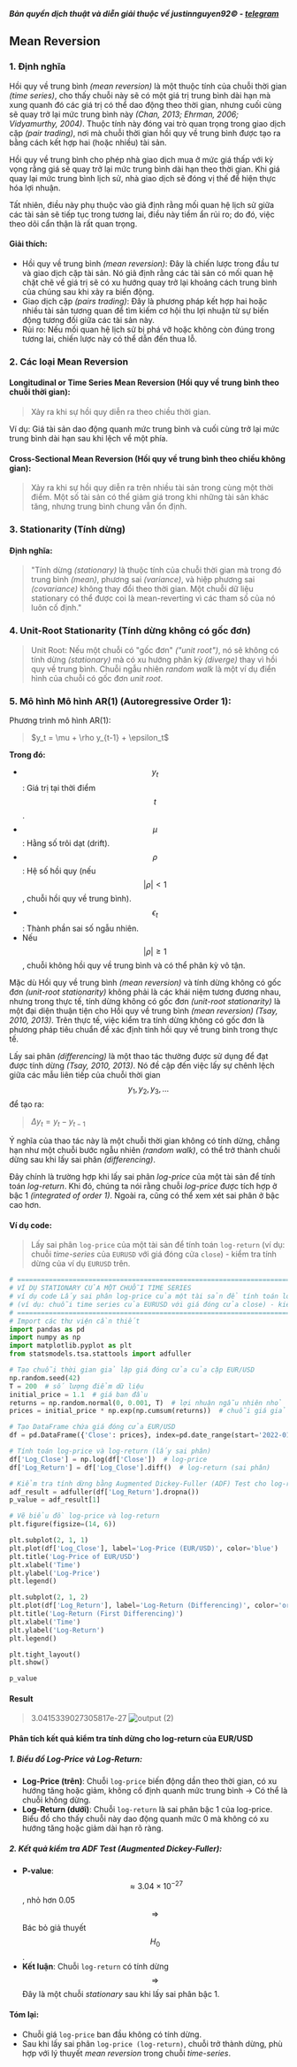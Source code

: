 ***Bản quyền dịch thuật và diễn giải thuộc về justinnguyen92&copy; - [telegram](https://t.me/justinnguyen92)***
## Mean Reversion
### 1. Định nghĩa
Hồi quy về trung bình *(mean reversion)* là một thuộc tính của chuỗi thời gian *(time series)*, cho thấy chuỗi này sẽ có một giá trị trung bình dài hạn mà xung quanh đó các giá trị có thể dao động theo thời gian, nhưng cuối cùng sẽ quay trở lại mức trung bình này *(Chan, 2013; Ehrman, 2006; Vidyamurthy, 2004)*. Thuộc tính này đóng vai trò quan trọng trong giao dịch cặp *(pair trading)*, nơi mà chuỗi thời gian hồi quy về trung bình được tạo ra bằng cách kết hợp hai (hoặc nhiều) tài sản.

Hồi quy về trung bình cho phép nhà giao dịch mua ở mức giá thấp với kỳ vọng rằng giá sẽ quay trở lại mức trung bình dài hạn theo thời gian. Khi giá quay lại mức trung bình lịch sử, nhà giao dịch sẽ đóng vị thế để hiện thực hóa lợi nhuận.

Tất nhiên, điều này phụ thuộc vào giả định rằng mối quan hệ lịch sử giữa các tài sản sẽ tiếp tục trong tương lai, điều này tiềm ẩn rủi ro; do đó, việc theo dõi cẩn thận là rất quan trọng.

#### Giải thích:
- Hồi quy về trung bình *(mean reversion)*: Đây là chiến lược trong đầu tư và giao dịch cặp tài sản. Nó giả định rằng các tài sản có mối quan hệ chặt chẽ về giá trị sẽ có xu hướng quay trở lại khoảng cách trung bình của chúng sau khi xảy ra biến động.
- Giao dịch cặp *(pairs trading)*: Đây là phương pháp kết hợp hai hoặc nhiều tài sản tương quan để tìm kiếm cơ hội thu lợi nhuận từ sự biến động tương đối giữa các tài sản này.
- Rủi ro: Nếu mối quan hệ lịch sử bị phá vỡ hoặc không còn đúng trong tương lai, chiến lược này có thể dẫn đến thua lỗ.

### 2. Các loại Mean Reversion
#### Longitudinal or Time Series Mean Reversion (Hồi quy về trung bình theo chuỗi thời gian):
>Xảy ra khi sự hồi quy diễn ra theo chiều thời gian.

Ví dụ: Giá tài sản dao động quanh mức trung bình và cuối cùng trở lại mức trung bình dài hạn sau khi lệch về một phía.
#### Cross-Sectional Mean Reversion (Hồi quy về trung bình theo chiều không gian):
>Xảy ra khi sự hồi quy diễn ra trên nhiều tài sản trong cùng một thời điểm. Một số tài sản có thể giảm giá trong khi những tài sản khác tăng, nhưng trung bình chung vẫn ổn định.
### 3. Stationarity (Tính dừng)
#### Định nghĩa:
>"Tính dừng *(stationary)* là thuộc tính của chuỗi thời gian mà trong đó trung bình *(mean)*, phương sai *(variance)*, và hiệp phương sai *(covariance)* không thay đổi theo thời gian.
Một chuỗi dữ liệu stationary có thể được coi là mean-reverting vì các tham số của nó luôn cố định."
### 4. Unit-Root Stationarity (Tính dừng không có gốc đơn)
>Unit Root: Nếu một chuỗi có "gốc đơn" *("unit root")*, nó sẽ không có tính dừng *(stationary)* mà có xu hướng phân kỳ *(diverge)* thay vì hồi quy về trung bình. Chuỗi ngẫu nhiên *random walk* là một ví dụ điển hình của chuỗi có gốc đơn *unit root*.

### 5. Mô hình Mô hình AR(1) (Autoregressive Order 1):
Phương trình mô hình AR(1):
>$y_t = \mu + \rho y_{t-1} + \epsilon_t\$

**Trong đó:**

- $$y_t$$: Giá trị tại thời điểm $$t$$.
- $$\mu$$: Hằng số trôi dạt (drift).
- $$\rho$$: Hệ số hồi quy (nếu $$|\rho| < 1$$, chuỗi hồi quy về trung bình).
- $$\epsilon_t$$: Thành phần sai số ngẫu nhiên.
- Nếu $$|\rho| \geq 1$$, chuỗi không hồi quy về trung bình và có thể phân kỳ vô tận.

Mặc dù Hồi quy về trung bình *(mean reversion)* và tính dừng không có gốc đơn *(unit-root stationarity)* không phải là các khái niệm tương đương nhau, nhưng trong thực tế, tính dừng không có gốc đơn *(unit-root stationarity)* là một đại diện thuận tiện cho Hồi quy về trung bình *(mean reversion)* *(Tsay, 2010, 2013)*. Trên thực tế, việc kiểm tra tính dừng không có gốc đơn là phương pháp tiêu chuẩn để xác định tính hồi quy về trung bình trong thực tế.

Lấy sai phân *(differencing)* là một thao tác thường được sử dụng để đạt được tính dừng *(Tsay, 2010, 2013)*. Nó đề cập đến việc lấy sự chênh lệch giữa các mẫu liên tiếp của chuỗi thời gian $$y_1, y_2, y_3, \ldots$$ để tạo ra:
>$\Delta y_t = y_t - y_{t-1}$

Ý nghĩa của thao tác này là một chuỗi thời gian không có tính dừng, chẳng hạn như một chuỗi bước ngẫu nhiên *(random walk)*, có thể trở thành chuỗi dừng sau khi lấy sai phân *(differencing)*.

Đây chính là trường hợp khi lấy sai phân *log-price* của một tài sản để tính toán *log-return*. Khi đó, chúng ta nói rằng chuỗi *log-price* được tích hợp ở bậc 1 *(integrated of order 1)*. Ngoài ra, cũng có thể xem xét sai phân ở bậc cao hơn.
#### Ví dụ code: 
>Lấy sai phân `log-price` của một tài sản để tính toán `log-return` (ví dụ: chuỗi *time-series* của `EURUSD` với giá đóng cửa `close`) - kiểm tra tính dừng của ví dụ `EURUSD` trên.
```python
# ========================================================================================================
# VÍ DỤ STATIONARY CỦA MỘT CHUỖI TIME SERIES
# ví dụ code Lấy sai phân log-price của một tài sản để tính toán log-return (log lợi nhuận) 
# (ví dụ: chuỗi time series của EURUSD với giá đóng cửa close) - kiểm tra tính dừng của ví dụ EURUSD
# ========================================================================================================
# Import các thư viện cần thiết
import pandas as pd
import numpy as np
import matplotlib.pyplot as plt
from statsmodels.tsa.stattools import adfuller

# Tạo chuỗi thời gian giả lập giá đóng cửa của cặp EUR/USD
np.random.seed(42)
T = 200  # số lượng điểm dữ liệu
initial_price = 1.1  # giá ban đầu
returns = np.random.normal(0, 0.001, T)  # lợi nhuận ngẫu nhiên nhỏ
prices = initial_price * np.exp(np.cumsum(returns))  # chuỗi giá giả lập

# Tạo DataFrame chứa giá đóng cửa EUR/USD
df = pd.DataFrame({'Close': prices}, index=pd.date_range(start='2022-01-01', periods=T))

# Tính toán log-price và log-return (lấy sai phân)
df['Log_Close'] = np.log(df['Close'])  # log-price
df['Log_Return'] = df['Log_Close'].diff()  # log-return (sai phân)

# Kiểm tra tính dừng bằng Augmented Dickey-Fuller (ADF) Test cho log-return
adf_result = adfuller(df['Log_Return'].dropna())
p_value = adf_result[1]

# Vẽ biểu đồ log-price và log-return
plt.figure(figsize=(14, 6))

plt.subplot(2, 1, 1)
plt.plot(df['Log_Close'], label='Log-Price (EUR/USD)', color='blue')
plt.title('Log-Price of EUR/USD')
plt.xlabel('Time')
plt.ylabel('Log-Price')
plt.legend()

plt.subplot(2, 1, 2)
plt.plot(df['Log_Return'], label='Log-Return (Differencing)', color='orange')
plt.title('Log-Return (First Differencing)')
plt.xlabel('Time')
plt.ylabel('Log-Return')
plt.legend()

plt.tight_layout()
plt.show()

p_value
```
#### Result
>3.0415339027305817e-27
![output (2)](https://github.com/user-attachments/assets/017517f9-f1fb-43bd-84e1-8cce27ae277f)
#### Phân tích kết quả kiểm tra tính dừng cho log-return của EUR/USD
##### 1. Biểu đồ Log-Price và Log-Return:
- **Log-Price (trên)**: Chuỗi `log-price` biến động dần theo thời gian, có xu hướng tăng hoặc giảm, không cố định quanh mức trung bình → Có thể là chuỗi không dừng.
- **Log-Return (dưới)**: Chuỗi `log-return` là sai phân bậc 1 của log-price. Biểu đồ cho thấy chuỗi này dao động quanh mức 0 mà không có xu hướng tăng hoặc giảm dài hạn rõ ràng.
##### 2. Kết quả kiểm tra ADF Test (Augmented Dickey-Fuller):
- **P-value**: $$\approx 3.04 \times 10^{-27}$$, nhỏ hơn 0.05 $$\Rightarrow$$ Bác bỏ giả thuyết $$H_0$$.
- **Kết luận**: Chuỗi `log-return` có tính dừng $$\Rightarrow$$ Đây là một chuỗi *stationary* sau khi lấy sai phân bậc 1.
#### Tóm lại:
- Chuỗi giá `log-price` ban đầu không có tính dừng.
- Sau khi lấy sai phân `log-price (log-return)`, chuỗi trở thành dừng, phù hợp với lý thuyết *mean reversion* trong chuỗi *time-series*.
